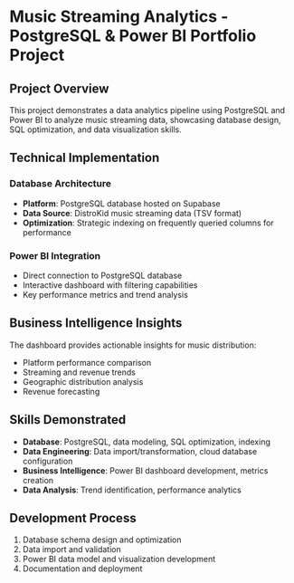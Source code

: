 # Music Streaming Analytics - PostgreSQL & Power BI Portfolio Project

## Project Overview
This project demonstrates a data analytics pipeline using PostgreSQL and Power BI to analyze music streaming data, showcasing database design, SQL optimization, and data visualization skills.

## Technical Implementation

### Database Architecture
- **Platform**: PostgreSQL database hosted on Supabase
- **Data Source**: DistroKid music streaming data (TSV format)
- **Optimization**: Strategic indexing on frequently queried columns for performance

### Power BI Integration
- Direct connection to PostgreSQL database
- Interactive dashboard with filtering capabilities
- Key performance metrics and trend analysis

## Business Intelligence Insights
The dashboard provides actionable insights for music distribution:
- Platform performance comparison
- Streaming and revenue trends
- Geographic distribution analysis
- Revenue forecasting

## Skills Demonstrated
- **Database**: PostgreSQL, data modeling, SQL optimization, indexing
- **Data Engineering**: Data import/transformation, cloud database configuration
- **Business Intelligence**: Power BI dashboard development, metrics creation
- **Data Analysis**: Trend identification, performance analytics

## Development Process
1. Database schema design and optimization
2. Data import and validation
3. Power BI data model and visualization development
4. Documentation and deployment
